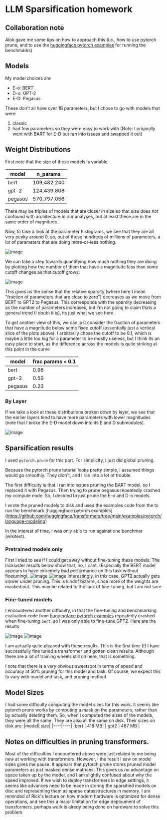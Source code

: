 # LLM Sparsification homework 

## Collaboration note

Alok gave me some tips on how to approach this (i.e., how to use pytorch prune, and to use the [huggingface pytorch examples](https://github.com/huggingface/transformers/tree/main/examples/pytorch/language-modeling) for running the benchmarks)

## Models

My model choices are 
* E-o: BERT
* D-o: GPT-2
* E-D: Pegasus

These don't all have over 1B parameters, but I chose to go with models that were 
1. classic
2. had few parameters so they were easy to work with 
(Note: I originally went with BART for E-D but ran into issues and swapped it out)

## Weight Distributions

First note that the size of these models is variable

| model | n_params | 
| ----- | ---------|
| bert  | 109,482,240 |
| gpt-2 | 124,439,808 |
| pegasus | 570,797,056| 

There may be triples of models that are closer in size so that size does not confound with architecture in our analyses, 
but at least these are in the same order of magnitude. 

Now, to take a look at the parameter histograms, we see that they are all very peaky around 0, so, out of these hundreds of millions of parameters, a lot of parameters that are doing more-or-less nothing.  

![image](https://user-images.githubusercontent.com/25695528/206887850-e7945023-16d8-4ab2-960f-49e846828eec.png)

We can take a step towards quantifying how much nothing they are doing by plotting how the number of them that have a magnitude less than some cutoff changes as that cutoff grows:  

![image](https://user-images.githubusercontent.com/25695528/206889820-d7e28124-0d35-46c7-aee1-f24465248196.png)


This gives us the sense that the relative sparsity (where here I mean "fraction of parameters that are close to zero") decreases as we move from BERT to GPT2 to Pegasus. This corresponds with the sparsity decreasing as the number of parameters increases, but I'm not going to claim thats a general trend (I doubt it is), its just what we see here. 

To get another view of this, we can just consider the fraction of parameters that have a magnitude below some fixed cutoff (essentially just a vertical slice of the plots above). I arbitrarily chose the cutoff to be 0.1, which is maybe a little too big for a parameter to be mostly useless, but I think its an easy place to start, as the difference across the models is quite striking at this point in the curve

| model | frac params < 0.1 | 
| ----- | ---------|
| bert  | 0.98 |
| gpt-2 | 0.59 |
| pegasus | 0.23 | 

### By Layer

If we take a look at these distributions broken down by layer, we see that the earlier layers tend to have more parameters with lower magnitudes (note that I broke the E-D model down into its E and D submodules).

![image](https://user-images.githubusercontent.com/25695528/206888151-56b08bfd-87f8-4a0a-8edb-d56bb4a8c72b.png)

## Sparsification results

I used `pytorch.prune` for this part. For simplicity, I just did global pruning. 

Because the pytorch prune tutorial looks pretty simple, I assumed things would go smoothly. They didn't, and I ran into a lot of trouble. 

The first difficulty is that I ran into issues pruning the BART model, so I replaced it with Pegasus. Then trying to prune pegasus repeatedly crashed my compute node. So, I decided to just prune the E-o and D-o models. 

I wrote the pruned models to disk and used the examples code from the to run the benchmark [huggingface pytorch examples] (https://github.com/huggingface/transformers/tree/main/examples/pytorch/language-modeling)

In the interest of time, I was only able to run against one benchmar (wikitext).

### Pretrained models only

First I tried to see if I could get away without fine-tuning these models. The lackluster results below show that, no, I cant. (Especially the BERT model appears to have extremely bad performance on this task without finetuning). 
![image](https://user-images.githubusercontent.com/25695528/206889552-1ee2a804-74ed-45c3-8a8f-b70dc9f5c2b8.png)
![image](https://user-images.githubusercontent.com/25695528/206889589-530e8c88-cf35-40e0-8845-2cd47bc9c5fe.png)
Interestingly, in this case, GPT2 actually gets slower under pruning. This is kindof bizarre, since more of the weights are masked out. This may be related to the lack of fine-tuning, but I am not sure

### Fine-tuned models 

I encountered another difficulty, in that the fine-tuning and benchmarking evaluation code from  [huggingface pytorch examples](https://github.com/huggingface/transformers/tree/main/examples/pytorch/language-modeling) repeatedly crashed when fine-tuning `bert`, so I was only able to fine-tune GPT2. Here are the results

![image](https://user-images.githubusercontent.com/25695528/206889795-77bcc9c1-074a-4f6f-a6f9-f8d8a85834ac.png)
![image](https://user-images.githubusercontent.com/25695528/206889797-4b282606-a819-475a-ad37-2fdc4e4b8e0a.png)

I am actually quite pleased with these results. This is the first time (!) I have successfully fine tuned a transformer and gotten clean results. Although there are a lot of training wheels still on here, that is something. 

I note that there is a very obvious sweetspot in terms of speed and accuracy at 50% pruning for this model and task. Of course, we expect this to vary with model and task, and pruning method. 

## Model Sizes
I had some difficulty computing the model sizes for this work. It seems like pytorch prune works by computing a mask on the parameters, rather than by actually deleting them. So, when I computed the sizes of the models, they were all the same. They are also all the same on disk.
Their sizes on disk are:
|model| size|
|----|----|
|bert | 418 MB|
| gpt2 | 487 MB |

## Notes on difficulties in pruning transformers. 

Most of the difficulties I encountered above were just related to me being new at working with transformers. However, I the result I saw on model sizes gives me pause. It appears that pytorch prune stores pruned model parameters as just masked dense matrices. This gives us _no_ advantage on space taken up by the model, and I am slightly confused about why the speed improved. If we wish to deploy transformers in edge settings, it seems like advances need to be made in storing the sparsified models on disc and representing them as sparse datasstructures in memory. I am reminded of Rick's lecture on how modern hardware is optimized for dense operations, and see this a major limitation for edge deploument of transformers. perhaps work is alredy being done on hardware to solve this problem
